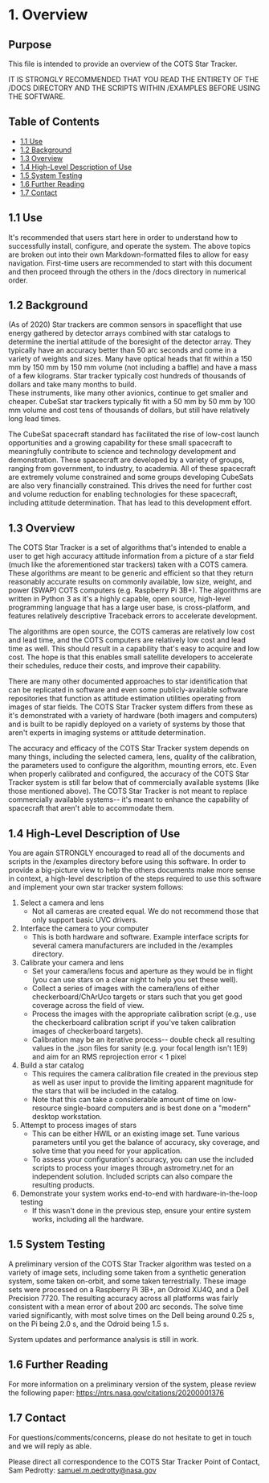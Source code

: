 
# 1. Overview


## Purpose
This file is intended to provide an overview of the COTS Star Tracker.

IT IS STRONGLY RECOMMENDED THAT YOU READ THE ENTIRETY OF THE /DOCS DIRECTORY AND THE SCRIPTS WITHIN /EXAMPLES BEFORE USING THE SOFTWARE.


## Table of Contents
* [1.1 Use](#1.1-use)
* [1.2 Background](#1.2-background)
* [1.3 Overview](#1.3-overview)
* [1.4 High-Level Description of Use](#1.4-high-level-description-of-use)
* [1.5 System Testing](#1.4-system-testing)
* [1.6 Further Reading](#1.5-further-reading)
* [1.7 Contact](#1.6-contact)


## 1.1 Use
It's recommended that users start here in order to understand how to successfully install, configure, and operate the system.
The above topics are broken out into their own Markdown-formatted files to allow for easy navigation.  First-time users are recommended
to start with this document and then proceed through the others in the /docs directory in numerical order.


## 1.2 Background
(As of 2020) Star trackers are common sensors in spaceflight that use energy gathered by detector arrays combined with star catalogs to determine
the inertial attitude of the boresight of the detector array.  They typically have an accuracy better than 50 arc seconds and come
in a variety of weights and sizes.  Many have optical heads that fit within a 150 mm by 150 mm by 150 mm volume (not including a baffle)
and have a mass of a few kilograms.  Star tracker typically cost hundreds of thousands of dollars and take many months to build.  
These instruments, like many other avionics, continue to get smaller and cheaper.  CubeSat star trackers typically fit with a
50 mm by 50 mm by 100 mm volume and cost tens of thousands of dollars, but still have relatively long lead times.

The CubeSat spacecraft standard has facilitated the rise of low-cost launch opportunities and a growing capability for these
small spacecraft to meaningfully contribute to science and technology development and demonstration.  These spacecraft are
developed by a variety of groups, ranging from government, to industry, to academia.  All of these spacecraft are extremely
volume constrained and some groups developing CubeSats are also very financially constrained.  This drives the need for further
cost and volume reduction for enabling technologies for these spacecraft, including attitude determination.  That has lead to 
this development effort.


## 1.3 Overview
The COTS Star Tracker is a set of algorithms that's intended to enable a user to get high accuracy attitude information from
a picture of a star field (much like the aforementioned star trackers) taken with a COTS camera.  These algorithms are meant
to be generic and efficient so that they return reasonably accurate results on commonly available, low size, weight, and power (SWAP)
COTS computers (e.g. Raspberry Pi 3B+).  The algorithms are written in Python 3 as it's a highly capable, open source, high-level programming language
that has a large user base, is cross-platform, and features relatively descriptive Traceback errors to accelerate development.

The algorithms are open source, the COTS cameras are relatively low cost and lead time, and the COTS computers are relatively
low cost and lead time as well.  This should result in a capability that's easy to acquire and low cost.  The hope is that this
enables small satellite developers to accelerate their schedules, reduce their costs, and improve their capability.

There are many other documented approaches to star identification that can be replicated in software and even some publicly-available
software repositories that function as attitude estimation utilities operating from images of star fields.  The COTS Star Tracker
system differs from these as it's demonstrated with a variety of hardware (both imagers and computers) and is built to be rapidly
deployed on a variety of systems by those that aren't experts in imaging systems or attitude determination.

The accuracy and efficacy of the COTS Star Tracker system depends on many things, including the selected camera, lens, quality of the calibration,
the parameters used to configure the algorithm, mounting errors, etc.  Even when properly calibrated and configured, the accuracy of the COTS Star
Tracker system is still far below that of commercially available systems (like those mentioned above).  The COTS Star Tracker is not
meant to replace commercially available systems-- it's meant to enhance the capability of spacecraft that aren't able to accommodate them.


## 1.4 High-Level Description of Use
You are again STRONGLY encouraged to read all of the documents and scripts in the /examples directory before using this software.  In order
to provide a big-picture view to help the others documents make more sense in context, a high-level description of the steps required to use this
software and implement your own star tracker system follows:

1. Select a camera and lens
    * Not all cameras are created equal.  We do not recommend those that only support basic UVC drivers.
2. Interface the camera to your computer
    * This is both hardware and software.  Example interface scripts for several camera manufacturers are included in the /examples directory.
3. Calibrate your camera and lens
    * Set your camera/lens focus and aperture as they would be in flight (you can use stars on a clear night to help you set these well).
    * Collect a series of images with the camera/lens of either checkerboard/ChArUco targets or stars such that you get good coverage across the field of view.
    * Process the images with the appropriate calibration script (e.g., use the checkerboard calibration script if you've taken calibration images of checkerboard targets).
    * Calibration may be an iterative process-- double check all resulting values in the .json files for sanity (e.g. your focal length isn't 1E9) and aim for an RMS reprojection error < 1 pixel
4. Build a star catalog
    * This requires the camera calibration file created in the previous step as well as user input to provide the limiting apparent magnitude for the stars that will be included in the catalog.
    * Note that this can take a considerable amount of time on low-resource single-board computers and is best done on a "modern" desktop workstation.
5. Attempt to process images of stars
    * This can be either HWIL or an existing image set.  Tune various parameters until you get the balance of accuracy, sky coverage, and solve time that you need for your application.
    * To assess your configuration's accuracy, you can use the included scripts to process your images through astrometry.net for an independent solution.  Included scripts can also compare the resulting products.
6. Demonstrate your system works end-to-end with hardware-in-the-loop testing
    * If this wasn't done in the previous step, ensure your entire system works, including all the hardware.


## 1.5 System Testing
A preliminary version of the COTS Star Tracker algorithm was tested on a variety of image sets, including some taken from a synthetic generation system,
some taken on-orbit, and some taken terrestrially.  These image sets were processed on a Raspberry Pi 3B+, an Odroid XU4Q, and a Dell Precision 7720.
The resulting accuracy across all platforms was fairly consistent with a mean error of about 200 arc seconds.  The solve time varied significantly, with
most solve times on the Dell being around 0.25 s, on the Pi being 2.0 s, and the Odroid being 1.5 s.

System updates and performance analysis is still in work.


## 1.6 Further Reading
For more information on a preliminary version of the system, please review the following paper: https://ntrs.nasa.gov/citations/20200001376


## 1.7 Contact
For questions/comments/concerns, please do not hesitate to get in touch and we will reply as able.

Please direct all correspondence to the COTS Star Tracker Point of Contact, Sam Pedrotty: samuel.m.pedrotty@nasa.gov



